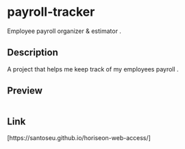 <h1>payroll-tracker</h1>
<p>Employee payroll organizer & estimator .</p>


<h2>Description</h2>
<p>A project that helps me keep track of my employees payroll .</p> 


<h2>Preview</h2>
<img ![Screenshot 2024-07-17 at 10 45 48 PM](https://github.com/user-attachments/assets/fe051659-ab4c-4d0d-9b23-f1258777643f)>






<h2>Link</h2>
[https://santoseu.github.io/horiseon-web-access/]

